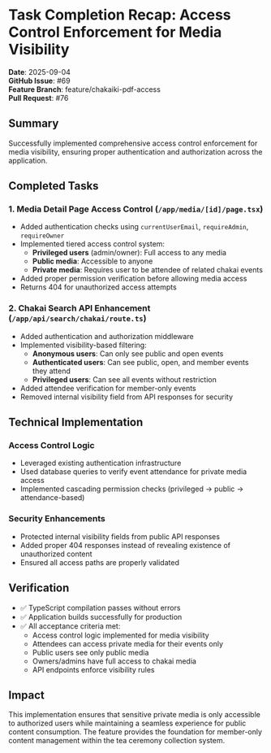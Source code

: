 # Task Completion Recap: Access Control Enforcement for Media Visibility

**Date**: 2025-09-04  
**GitHub Issue**: #69  
**Feature Branch**: feature/chakaiki-pdf-access  
**Pull Request**: #76

## Summary

Successfully implemented comprehensive access control enforcement for media visibility, ensuring proper authentication and authorization across the application.

## Completed Tasks

### 1. Media Detail Page Access Control (`/app/media/[id]/page.tsx`)
- Added authentication checks using `currentUserEmail`, `requireAdmin`, `requireOwner`
- Implemented tiered access control system:
  - **Privileged users** (admin/owner): Full access to any media
  - **Public media**: Accessible to anyone
  - **Private media**: Requires user to be attendee of related chakai events
- Added proper permission verification before allowing media access
- Returns 404 for unauthorized access attempts

### 2. Chakai Search API Enhancement (`/app/api/search/chakai/route.ts`)
- Added authentication and authorization middleware
- Implemented visibility-based filtering:
  - **Anonymous users**: Can only see public and open events
  - **Authenticated users**: Can see public, open, and member events they attend
  - **Privileged users**: Can see all events without restriction
- Added attendee verification for member-only events
- Removed internal visibility field from API responses for security

## Technical Implementation

### Access Control Logic
- Leveraged existing authentication infrastructure
- Used database queries to verify event attendance for private media access
- Implemented cascading permission checks (privileged → public → attendance-based)

### Security Enhancements
- Protected internal visibility fields from public API responses
- Added proper 404 responses instead of revealing existence of unauthorized content
- Ensured all access paths are properly validated

## Verification

- ✅ TypeScript compilation passes without errors
- ✅ Application builds successfully for production
- ✅ All acceptance criteria met:
  - Access control logic implemented for media visibility
  - Attendees can access private media for their events only
  - Public users see only public media
  - Owners/admins have full access to chakai media
  - API endpoints enforce visibility rules

## Impact

This implementation ensures that sensitive private media is only accessible to authorized users while maintaining a seamless experience for public content consumption. The feature provides the foundation for member-only content management within the tea ceremony collection system.